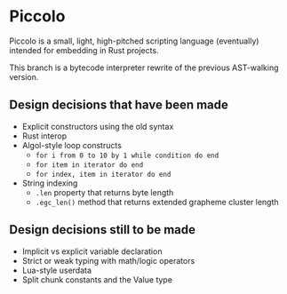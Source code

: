 
# Piccolo

Piccolo is a small, light, high-pitched scripting language (eventually) intended
for embedding in Rust projects.

This branch is a bytecode interpreter rewrite of the previous AST-walking version.

## Design decisions that have been made
* Explicit constructors using the old syntax
* Rust interop
* Algol-style loop constructs
    * `for i from 0 to 10 by 1 while condition do end`
    * `for item in iterator do end`
    * `for index, item in iterator do end`
* String indexing
    * `.len` property that returns byte length
    * `.egc_len()` method that returns extended grapheme cluster length

## Design decisions still to be made
* Implicit vs explicit variable declaration
* Strict or weak typing with math/logic operators
* Lua-style userdata
* Split chunk constants and the Value type
